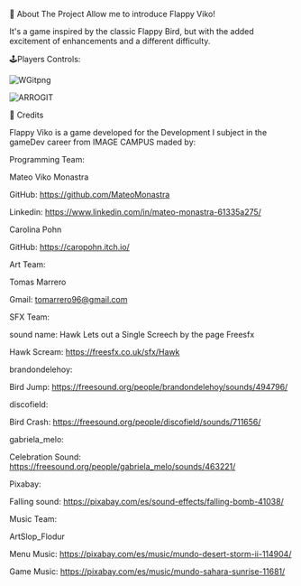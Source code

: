 📝 About The Project
Allow me to introduce Flappy Viko!

It's a game inspired by the classic Flappy Bird, but with the added excitement of enhancements and a different difficulty.


🕹Players Controls:

![WGitpng](https://github.com/MateoMonastra/FlappyVikoPohnFork/assets/132021065/a2e39f19-d8ca-40e3-91b5-74f79232e0d7)


![ARROGIT](https://github.com/MateoMonastra/FlappyVikoPohnFork/assets/132021065/bf22942c-d41a-4675-8152-f3d4060bf639)


📜 Credits

Flappy Viko is a game developed for the Development I subject in the gameDev career from IMAGE CAMPUS maded by: 

Programming Team:

Mateo Viko Monastra 

GitHub: https://github.com/MateoMonastra       

Linkedin: https://www.linkedin.com/in/mateo-monastra-61335a275/

Carolina Pohn  

GitHub: https://caropohn.itch.io/

Art Team:

Tomas Marrero 

Gmail: tomarrero96@gmail.com

SFX Team:

sound name: Hawk Lets out a Single Screech by the page Freesfx

Hawk Scream: https://freesfx.co.uk/sfx/Hawk

brandondelehoy:

Bird Jump: https://freesound.org/people/brandondelehoy/sounds/494796/

discofield:

Bird Crash: https://freesound.org/people/discofield/sounds/711656/

gabriela_melo:

Celebration Sound: https://freesound.org/people/gabriela_melo/sounds/463221/

Pixabay: 

Falling sound: https://pixabay.com/es/sound-effects/falling-bomb-41038/

Music Team:

ArtSlop_Flodur

Menu Music: https://pixabay.com/es/music/mundo-desert-storm-ii-114904/

Game Music: https://pixabay.com/es/music/mundo-sahara-sunrise-11681/

